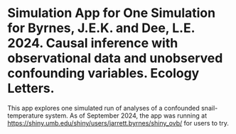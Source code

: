 # Simulation App for One Simulation for Byrnes, J.E.K. and Dee, L.E. 2024. Causal inference with observational data and unobserved confounding variables. Ecology Letters.

This app explores one simulated run of analyses of a confounded snail-temperature system. As of September 2024, the app was running at https://shiny.umb.edu/shiny/users/jarrett.byrnes/shiny_ovb/ for users to try.